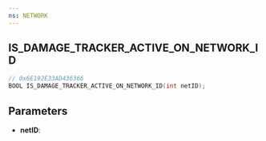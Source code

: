 ```yaml
---
ns: NETWORK
---
```

## IS_DAMAGE_TRACKER_ACTIVE_ON_NETWORK_ID

```c
// 0x6E192E33AD436366
BOOL IS_DAMAGE_TRACKER_ACTIVE_ON_NETWORK_ID(int netID);
```

## Parameters
* **netID**:
